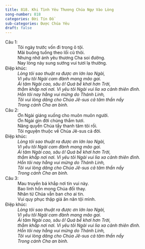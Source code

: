```yaml
---
title: 818. Khi Tình Yêu Thương Chúa Ngự Vào Lòng
song-number: 818
categories: Đời Tín Đồ
sub-categories: Được Chúa Yêu
draft: false
---
```

<dl><dt>Câu 1:</dt><dd data-verse="1">Tôi ngày trước vốn đi trong ô tội. <br/>Mãi buông tuồng theo lối cũ thôi. <br/>Nhưng nhờ ánh yêu thương Cha soi đường. <br/>Nay lòng này sung sướng vui tươi lạ thường. </dd><dt>Điệp khúc:</dt><dd data-chorus="1"><em>Lòng tôi sao thuật ra được ơn lớn lao Ngài, <br/>Vì yêu tôi Ngài cam đành mang mão gai. <br/>Ái tâm Ngài cao, sâu ô! Quá bể khơi hơn Trời, <br/>thẳm khắp nơi nơi. Vì yêu tôi Ngài vui lìa xa cảnh thiên đình. <br/>Hồn tôi nay hằng vui mừng do Thánh Linh, <br/>Tôi vui lòng dâng cho Chúa Jê-sus cả tâm thần nầy <br/>Trong cánh Cha an bình. </em></dd><dt>Câu 2:</dt><dd data-verse="2">Ơn Ngài giáng xuống cho muôn muôn người. <br/>Ơn Ngài gìn đời chúng thắm tươi. <br/>Năng quyền Chúa tẩy thanh tâm tôi rồi. <br/>Tôi nguyện thuộc về Chúa Jê-sus cả đời. </dd><dt>Điệp khúc:</dt><dd data-chorus="1"><em>Lòng tôi sao thuật ra được ơn lớn lao Ngài, <br/>Vì yêu tôi Ngài cam đành mang mão gai. <br/>Ái tâm Ngài cao, sâu ô! Quá bể khơi hơn Trời, <br/>thẳm khắp nơi nơi. Vì yêu tôi Ngài vui lìa xa cảnh thiên đình. <br/>Hồn tôi nay hằng vui mừng do Thánh Linh, <br/>Tôi vui lòng dâng cho Chúa Jê-sus cả tâm thần nầy <br/>Trong cánh Cha an bình. </em></dd><dt>Câu 3:</dt><dd data-verse="3">Mau truyền bá khắp nơi tin vui này. <br/>Bao linh hồn mong Chúa đổi thay. <br/>Nhân từ Chúa vẫn ban cho ai tin. <br/>Vui quy phục thập giá ăn năn tội mình. </dd><dt>Điệp khúc:</dt><dd data-chorus="1"><em>Lòng tôi sao thuật ra được ơn lớn lao Ngài, <br/>Vì yêu tôi Ngài cam đành mang mão gai. <br/>Ái tâm Ngài cao, sâu ô! Quá bể khơi hơn Trời, <br/>thẳm khắp nơi nơi. Vì yêu tôi Ngài vui lìa xa cảnh thiên đình. <br/>Hồn tôi nay hằng vui mừng do Thánh Linh, <br/>Tôi vui lòng dâng cho Chúa Jê-sus cả tâm thần nầy <br/>Trong cánh Cha an bình. </em></dd></dl>